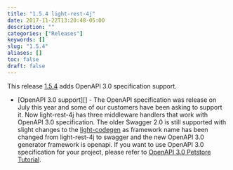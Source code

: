 ```yaml
---
title: "1.5.4 light-rest-4j"
date: 2017-11-22T13:20:48-05:00
description: ""
categories: ["Releases"]
keywords: []
slug: "1.5.4"
aliases: []
toc: false
draft: false
---
```


This release [1.5.4](https://github.com/networknt/light-rest-4j/releases/tag/1.5.4) adds OpenAPI 3.0 specification support. 

* [OpenAPI 3.0 support][] - The OpenAPI specification was release on July this year and some of our
customers have been asking to support it. Now light-rest-4j has three middleware handlers that work
with OpenAPI 3.0 specification. The older Swagger 2.0 is still supported with slight changes to the
[light-codegen][] as framework name has been changed from light-rest-4j to swagger and the new OpenAPI
3.0 generator framework is openapi. If you want to use OpenAPI 3.0 specification for your project, please
refer to [OpenAPI 3.0 Petstore Tutorial][].  

[light-codegen]: /tool/light-codegen/
[OpenAPI 3.0 Petstore Tutorial]: /tutorial/rest/openapi/petstore/

